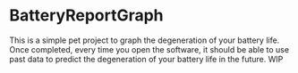 # BatteryReportGraph
This is a simple pet project to graph the degeneration of your battery life. Once completed, every time you open the software, it should be able to use past data to predict the degeneration of your battery life in the future. WIP
